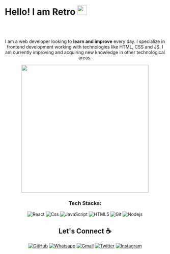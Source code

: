 <div id="header" align="center">
<!--   <a href="https://github.com/retrong">
    <img src="https://github.com/retrong/retroNG/blob/cad1d9aef8bbdd64d0cf3c157cd1b9d47a993129/assets/logo.webp" alt="logo" width="80%"/>
  </a> -->
  <h1 align="left">
  Hello! I am Retro
  <img src="https://media.giphy.com/media/hvRJCLFzcasrR4ia7z/giphy.gif" width="30px"/>
  </h1>
  <br/>
  <br/>
  <p>I am a web developer looking to <strong>learn and improve</strong> every day. I specialize in frontend development working
with technologies like HTML, CSS and JS. I am currently improving and acquiring new knowledge in other technological areas.</p>
  <img width="400" src="https://media.giphy.com/media/IoP0PvbbSWGAM/giphy.gif"/>
</div>

<h3 align="center">Tech Stacks:</h3>
<p align="center">
  <img alt="React" src="https://img.shields.io/badge/-React-ffb400?style=flat-square&logo=react&logoColor=white" />
  <img alt="Css" src="https://img.shields.io/badge/css3-%23ffb400.svg?tyle=flat-square&logo=css3&logoColor=white" />
  <img alt="JavaScript" src="https://img.shields.io/badge/-JavaScript-ffb400?style=flat-square&logo=javascript&logoColor=white" />
  <img alt="HTML5" src="https://img.shields.io/badge/-HTML5-ffb400?style=flat-square&logo=html5&logoColor=white" />
  <img alt="Git" src="https://img.shields.io/badge/-Git-ffb400?style=flat-square&logo=git&logoColor=white" />
  <img alt="Nodejs" src="https://img.shields.io/badge/-Nodejs-ffb400?style=flat-square&logo=Node.js&logoColor=white" />
</p>

<!-- ### GitHub stats


<div align="center">
  
| [![Anurag's GitHub stats](https://github-readme-stats.vercel.app/api?username=retrong&show_icons=true&hide_title=true&theme=github_dark)](https://github.com/retrong/github-readme-stats) | [![Top Langs](https://github-readme-stats.vercel.app/api/top-langs/?username=retrong&&show_icons=true&theme=github_dark&layout=compact)](https://github.com/retrong/github-readme-stats) |
| ------------- | ------------- |
  
</div> -->

<!--***FOOTER SECTION***-->
<h2 align="center">Let's Connect ☕</h2>
<p align="center">
  <a href="https://github.com/retrong"><img src="https://img.icons8.com/bubbles/52/000000/github.png" alt="GitHub"/></a>
  <a href="https://wa.me/2349050870228"><img src="https://img.icons8.com/clouds/52/000000/whatsapp.png" alt="Whatsapp"/></a>
  <a href="mailto:eguobabarth@gmail.com"><img src="https://img.icons8.com/bubbles/52/000000/gmail.png" alt="Gmail"/></a>
  <a href="https://twitter.com/FvtvreAce"><img src="https://img.icons8.com/clouds/52/000000/twitter-circled.png" alt="Twitter"/></a>
  <a href=""><img src="https://img.icons8.com/bubbles/52/000000/instagram-new--v1.png" alt="Instagram"/></a>
</p>
